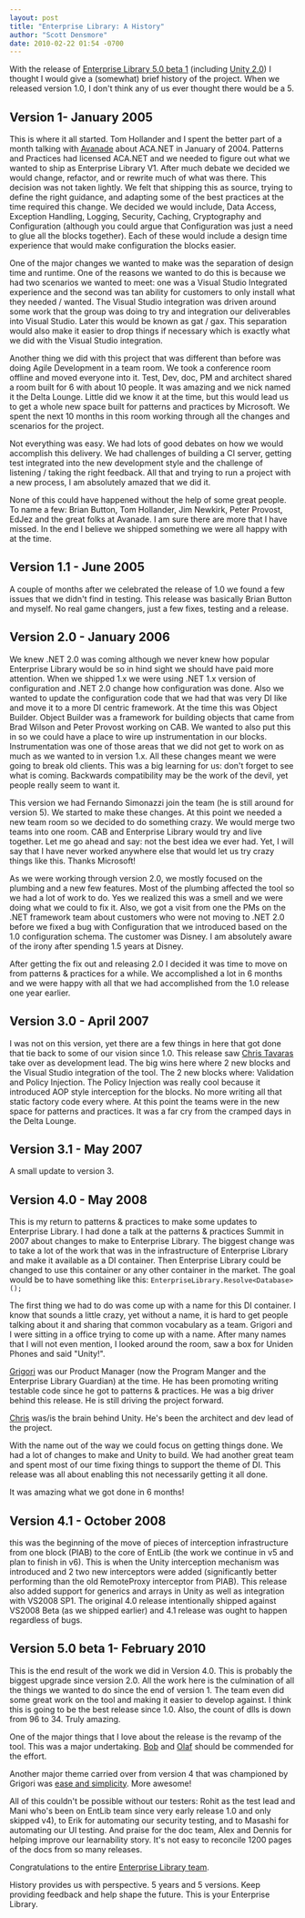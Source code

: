 ```yaml
---
layout: post
title: "Enterprise Library: A History"
author: "Scott Densmore"
date: 2010-02-22 01:54 -0700
---
```


With the release of [Enterprise Library 5.0 beta 1](http://www.codeplex.com/entlib) (including [Unity 2.0](http://unity.codeplex.com/wikipage?title=Unity2Beta1ChangeLog&referringTitle=Unity2%20Beta1)) I thought I would give a (somewhat) brief history of the project. When we released version 1.0, I don't think any of us ever thought there would be a 5.

Version 1- January 2005
-----------------------

This is where it all started. Tom Hollander and I spent the better part of a month talking with [Avanade](http://www.avanade.com/) about ACA.NET in January of 2004. Patterns and Practices had licensed ACA.NET and we needed to figure out what we wanted to ship as Enterprise Library V1. After much debate we decided we would change, refactor, and or rewrite much of what was there. This decision was not taken lightly. We felt that shipping this as source, trying to define the right guidance, and adapting some of the best practices at the time required this change. We decided we would include, Data Access, Exception Handling, Logging, Security, Caching, Cryptography and Configuration (although you could argue that Configuration was just a need to glue all the blocks together). Each of these would include a design time experience that would make configuration the blocks easier.

One of the major changes we wanted to make was the separation of design time and runtime. One of the reasons we wanted to do this is because we had two scenarios we wanted to meet: one was a Visual Studio Integrated experience and the second was tan ability for customers to only install what they needed / wanted. The Visual Studio integration was driven around some work that the group was doing to try and integration our deliverables into Visual Studio. Later this would be known as gat / gax. This separation would also make it easier to drop things if necessary which is exactly what we did with the Visual Studio integration.

Another thing we did with this project that was different than before was doing Agile Development in a team room. We took a conference room offline and moved everyone into it. Test, Dev, doc, PM and architect shared a room built for 6 with about 10 people. It was amazing and we nick named it the Delta Lounge. Little did we know it at the time, but this would lead us to get a whole new space built for patterns and practices by Microsoft. We spent the next 10 months in this room working through all the changes and scenarios for the project.

Not everything was easy. We had lots of good debates on how we would accomplish this delivery. We had challenges of building a CI server, getting test integrated into the new development style and the challenge of listening / taking the right feedback. All that and trying to run a project with a new process, I am absolutely amazed that we did it.

None of this could have happened without the help of some great people. To name a few: Brian Button, Tom Hollander, Jim Newkirk, Peter Provost, EdJez and the great folks at Avanade. I am sure there are more that I have missed. In the end I believe we shipped something we were all happy with at the time.

Version 1.1 - June 2005
-----------------------

A couple of months after we celebrated the release of 1.0 we found a few issues that we didn't find in testing. This release was basically Brian Button and myself. No real game changers, just a few fixes, testing and a release.

Version 2.0 - January 2006
--------------------------

We knew .NET 2.0 was coming although we never knew how popular Enterprise Library would be so in hind sight we should have paid more attention. When we shipped 1.x we were using .NET 1.x version of configuration and .NET 2.0 change how configuration was done. Also we wanted to update the configuration code that we had that was very DI like and move it to a more DI centric framework. At the time this was Object Builder. Object Builder was a framework for building objects that came from Brad Wilson and Peter Provost working on CAB. We wanted to also put this in so we could have a place to wire up instrumentation in our blocks. Instrumentation was one of those areas that we did not get to work on as much as we wanted to in version 1.x. All these changes meant we were going to break old clients. This was a big learning for us: don't forget to see what is coming. Backwards compatibility may be the work of the devil, yet people really seem to want it.

This version we had Fernando Simonazzi join the team (he is still around for version 5). We started to make these changes. At this point we needed a new team room so we decided to do something crazy. We would merge two teams into one room. CAB and Enterprise Library would try and live together. Let me go ahead and say: not the best idea we ever had. Yet, I will say that I have never worked anywhere else that would let us try crazy things like this. Thanks Microsoft!

As we were working through version 2.0, we mostly focused on the plumbing and a new few features. Most of the plumbing affected the tool so we had a lot of work to do. Yes we realized this was a smell and we were doing what we could to fix it. Also, we got a visit from one the PMs on the .NET framework team about customers who were not moving to .NET 2.0 before we fixed a bug with Configuration that we introduced based on the 1.0 configuration schema. The customer was Disney. I am absolutely aware of the irony after spending 1.5 years at Disney.

After getting the fix out and releasing 2.0 I decided it was time to move on from patterns & practices for a while. We accomplished a lot in 6 months and we were happy with all that we had accomplished from the 1.0 release one year earlier.

Version 3.0 - April 2007
------------------------

I was not on this version, yet there are a few things in here that got done that tie back to some of our vision since 1.0. This release saw [Chris Tavaras](http://www.tavaresstudios.com/Blog/) take over as development lead. The big wins here where 2 new blocks and the Visual Studio integration of the tool. The 2 new blocks where: Validation and Policy Injection. The Policy Injection was really cool because it introduced AOP style interception for the blocks. No more writing all that static factory code every where. At this point the teams were in the new space for patterns and practices. It was a far cry from the cramped days in the Delta Lounge.

Version 3.1 - May 2007
----------------------

A small update to version 3.

Version 4.0 - May 2008
----------------------

This is my return to patterns & practices to make some updates to Enterprise Library. I had done a talk at the patterns & practices Summit in 2007 about changes to make to Enterprise Library. The biggest change was to take a lot of the work that was in the infrastructure of Enterprise Library and make it available as a DI container. Then Enterprise Library could be changed to use this container or any other container in the market. The goal would be to have something like this: `EnterpriseLibrary.Resolve<Database>();`

The first thing we had to do was come up with a name for this DI container. I know that sounds a little crazy, yet without a name, it is hard to get people talking about it and sharing that common vocabulary as a team. Grigori and I were sitting in a office trying to come up with a name. After many names that I will not even mention, I looked around the room, saw a box for Uniden Phones and said "Unity!".

[Grigori](http://blogs.msdn.com/agile/default.aspx) was our Product Manager (now the Program Manger and the Enterprise Library Guardian) at the time. He has been promoting writing testable code since he got to patterns & practices. He was a big driver behind this release. He is still driving the project forward.

[Chris](http://www.tavaresstudios.com/Blog/) was/is the brain behind Unity. He's been the architect and dev lead of the project.

With the name out of the way we could focus on getting things done. We had a lot of changes to make and Unity to build. We had another great team and spent most of our time fixing things to support the theme of DI. This release was all about enabling this not necessarily getting it all done.  

It was amazing what we got done in 6 months!

Version 4.1 - October 2008
--------------------------

this was the beginning of the move of pieces of interception infrastructure from one block (PIAB) to the core of EntLib (the work we continue in v5 and plan to finish in v6). This is when the Unity interception mechanism was introduced and 2 two new interceptors were added (significantly better performing than the old RemoteProxy interceptor from PIAB). This release also added support for generics and arrays in Unity as well as integration with VS2008 SP1. The original 4.0 release intentionally shipped against VS2008 Beta (as we shipped earlier) and 4.1 release was ought to happen regardless of bugs.

Version 5.0 beta 1- February 2010
---------------------------------

This is the end result of the work we did in Version 4.0. This is probably the biggest upgrade since version 2.0. All the work here is the culmination of all the things we wanted to do since the end of version 1. The team even did some great work on the tool and making it easier to develop against. I think this is going to be the best release since 1.0. Also, the count of dlls is down from 96 to 34. Truly amazing.

One of the major things that I love about the release is the revamp of the tool. This was a major undertaking. [Bob](http://blogs.msdn.com/bobbrum/) and [Olaf](http://bloggingabout.net/blogs/olaf/) should be commended for the effort.

Another major theme carried over from version 4 that was championed by Grigori was [ease and simplicity](http://blogs.msdn.com/agile/archive/2009/05/14/taking-user-experience-seriously.aspx). More awesome!

All of this couldn't be possible without our testers: Rohit as the test lead and Mani who's been on EntLib team since very early release 1.0 and only skipped v4), to Erik for automating our security testing, and to Masashi for automating our UI testing. And praise for the doc team, Alex and Dennis for helping improve our learnability story. It's not easy to reconcile 1200 pages of the docs from so many releases.

Congratulations to the entire [Enterprise Library team](http://entlib.codeplex.com/wikipage?title=EntLib5Team&referringTitle=EntLib5%20Beta1).

History provides us with perspective. 5 years and 5 versions. Keep providing feedback and help shape the future. This is your Enterprise Library.